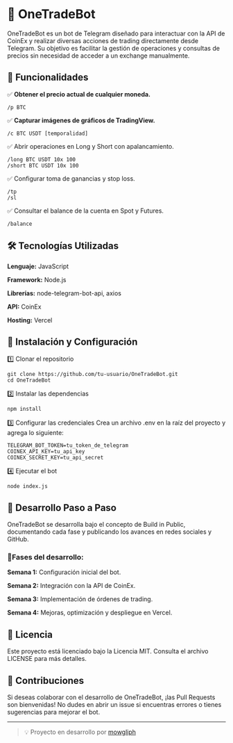 # 🚀 OneTradeBot  
OneTradeBot es un bot de Telegram diseñado para interactuar con la API de CoinEx y realizar diversas acciones de trading directamente desde Telegram. Su objetivo es facilitar la gestión de operaciones y consultas de precios sin necesidad de acceder a un exchange manualmente.  

## 📌 Funcionalidades  
✅ **Obtener el precio actual de cualquier moneda.**  
```
/p BTC
```
✅ **Capturar imágenes de gráficos de TradingView.**
```
/c BTC USDT [temporalidad]
```
✅ Abrir operaciones en Long y Short con apalancamiento.
```
/long BTC USDT 10x 100
/short BTC USDT 10x 100
```
✅ Configurar toma de ganancias y stop loss.
```
/tp
/sl
```
✅ Consultar el balance de la cuenta en Spot y Futures.
```
/balance
```

## 🛠️ Tecnologías Utilizadas
**Lenguaje:** JavaScript

**Framework:** Node.js

**Librerías:** node-telegram-bot-api, axios

**API:** CoinEx

**Hosting:** Vercel

## 🚀 Instalación y Configuración
1️⃣ Clonar el repositorio
```
git clone https://github.com/tu-usuario/OneTradeBot.git
cd OneTradeBot
```
2️⃣ Instalar las dependencias
```bash
npm install
```
3️⃣ Configurar las credenciales
Crea un archivo .env en la raíz del proyecto y agrega lo siguiente:
```
TELEGRAM_BOT_TOKEN=tu_token_de_telegram
COINEX_API_KEY=tu_api_key
COINEX_SECRET_KEY=tu_api_secret
```
4️⃣ Ejecutar el bot
```
node index.js
```

## 📖 Desarrollo Paso a Paso
OneTradeBot se desarrolla bajo el concepto de Build in Public, documentando cada fase y publicando los avances en redes sociales y GitHub.

### 🔹Fases del desarrollo:

**Semana 1:** Configuración inicial del bot.

**Semana 2:** Integración con la API de CoinEx.

**Semana 3:** Implementación de órdenes de trading.

**Semana 4:** Mejoras, optimización y despliegue en Vercel.

## 📜 Licencia
Este proyecto está licenciado bajo la Licencia MIT. Consulta el archivo LICENSE para más detalles.

## 📢 Contribuciones
Si deseas colaborar con el desarrollo de OneTradeBot, ¡las Pull Requests son bienvenidas! No dudes en abrir un issue si encuentras errores o tienes sugerencias para mejorar el bot.

***

> 💡 Proyecto en desarrollo por [mowgliph](https://github.com/mowgliph)


